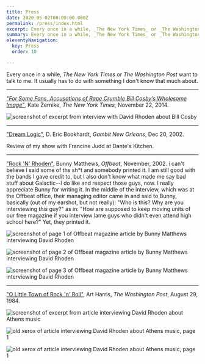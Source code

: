 ```yaml
---
title: Press
date: 2020-05-02T00:00:00.000Z
permalink: /press/index.html
excerpt: Every once in a while, _The New York Times_ or _The Washington Post_ want to talk to me. It usually has to do with something I don't know that much about.
summary: Every once in a while, _The New York Times_ or _The Washington Post_ want to talk to me. It usually has to do with something I don't know that much about.
eleventyNavigation:
  key: Press
  order: 10

---
```


Every once in a while, _The New York Times_ or _The Washington Post_ want to talk to me. It usually has to do with something I don't know that much about.

---

*["For Some Fans, Accusations of Rape Crumble Bill Cosby’s Wholesome Image"](https://www.nytimes.com/2014/11/23/arts/bill-cosby.html)*, Kate Zernike, _The New York Times_, November 22, 2014.


![screenshot of excerpt from interview with David Rhoden about Bill Cosby](/static/img/press/cosby-article-screenshot.png)

---

["Dream Logic"](https://www.nola.com/gambit/events/art_previews_reviews/article_310e7f60-2012-5c0a-8542-ecc256fb1447.html), D. Eric Bookhardt, _Gambit New Orleans_, Dec 20, 2002.

Review of my show with Francine Judd at Dante's Kitchen.

---

["Rock 'N' Rhoden"](http://www.offbeat.com/articles/rock-n-rhoden/), Bunny Matthews, _Offbeat_, November, 2002.
i can't believe I said some of ths sh\*t and somebody printed it. I am still good with the bands I gave credit to, but I also don't know what made me say bad stuff about Galactic--I do like and respect those guys, now. I really appreciate Bunny for writing it. In the middle of the interview, which was at the Offbeat office, their managing editor came in and said to Bunny, basically (out of my earshot, but not really): "Who is this? Why are you interviewing _this_ guy?" as in: "How are supposed to keep moving units of our free magazine if you interview lame guys who didn't even attend high school here?" Yet, they printed it.

![screenshot of page 1 of Offbeat magazine article by Bunny Matthews interviewing David Rhoden](/static/img/press/disndatoffbeatarticlep1.jpg)

![screenshot of page 2 of Offbeat magazine article by Bunny Matthews interviewing David Rhoden](/static/img/press/disndatoffbeatarticlep2.jpg)

![screenshot of page 3 of Offbeat magazine article by Bunny Matthews interviewing David Rhoden](/static/img/press/disndatoffbeatarticlep3.jpg)

---

["O Little Town of Rock 'n' Roll"](https://www.washingtonpost.com/archive/lifestyle/1984/08/29/o-little-town-of-rock-n-roll/73724f2b-8b49-4db9-b586-c6607ee265a5/), Art Harris, _The Washington Post_, August 29, 1984.


![screenshot of excerpt from article interviewing David Rhoden about Athens music](/static/img/press/athens-article-screenshot.png)

![old xerox of article interviewing David Rhoden about Athens music, page 1](/static/img/press/olittletownp1lg.jpg
)

![old xerox of article interviewing David Rhoden about Athens music, page 1](/static/img/press/olittletownp2lg.jpg
)


